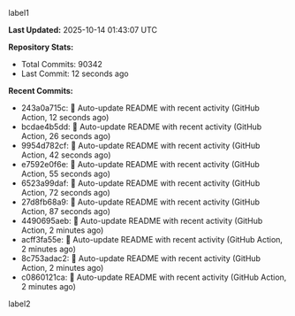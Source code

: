 
label1 
<!-- ACTIVITY_START -->
**Last Updated:** 2025-10-14 01:43:07 UTC

**Repository Stats:**
- Total Commits: 90342
- Last Commit: 12 seconds ago

**Recent Commits:**
- 243a0a715c: 🤖 Auto-update README with recent activity (GitHub Action, 12 seconds ago)
- bcdae4b5dd: 🤖 Auto-update README with recent activity (GitHub Action, 26 seconds ago)
- 9954d782cf: 🤖 Auto-update README with recent activity (GitHub Action, 42 seconds ago)
- e7592e0f6e: 🤖 Auto-update README with recent activity (GitHub Action, 55 seconds ago)
- 6523a99daf: 🤖 Auto-update README with recent activity (GitHub Action, 72 seconds ago)
- 27d8fb68a9: 🤖 Auto-update README with recent activity (GitHub Action, 87 seconds ago)
- 4490695aeb: 🤖 Auto-update README with recent activity (GitHub Action, 2 minutes ago)
- acff3fa55e: 🤖 Auto-update README with recent activity (GitHub Action, 2 minutes ago)
- 8c753adac2: 🤖 Auto-update README with recent activity (GitHub Action, 2 minutes ago)
- c0860121ca: 🤖 Auto-update README with recent activity (GitHub Action, 2 minutes ago)
<!-- ACTIVITY_END -->

label2
